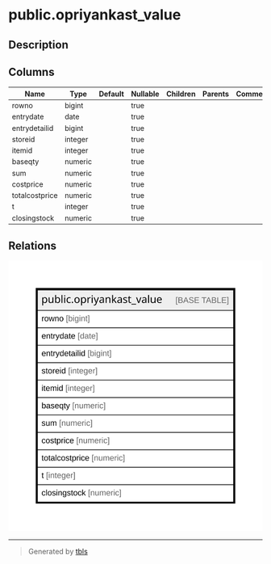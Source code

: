 # public.opriyankast_value

## Description

## Columns

| Name | Type | Default | Nullable | Children | Parents | Comment |
| ---- | ---- | ------- | -------- | -------- | ------- | ------- |
| rowno | bigint |  | true |  |  |  |
| entrydate | date |  | true |  |  |  |
| entrydetailid | bigint |  | true |  |  |  |
| storeid | integer |  | true |  |  |  |
| itemid | integer |  | true |  |  |  |
| baseqty | numeric |  | true |  |  |  |
| sum | numeric |  | true |  |  |  |
| costprice | numeric |  | true |  |  |  |
| totalcostprice | numeric |  | true |  |  |  |
| t | integer |  | true |  |  |  |
| closingstock | numeric |  | true |  |  |  |

## Relations

![er](public.opriyankast_value.svg)

---

> Generated by [tbls](https://github.com/k1LoW/tbls)
